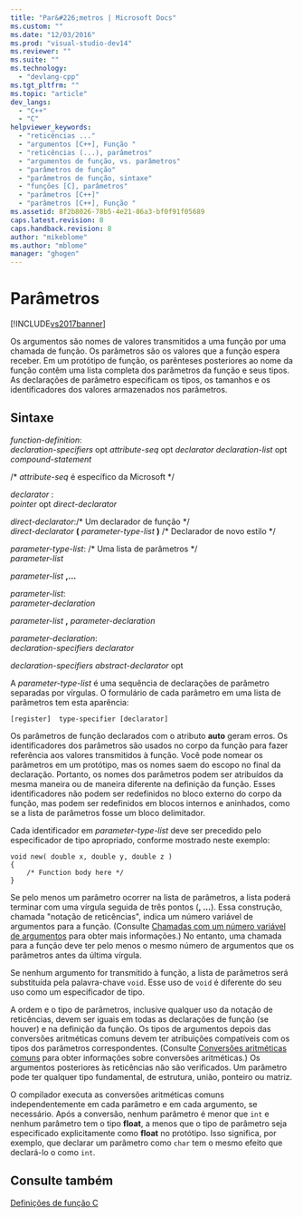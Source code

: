```yaml
---
title: "Par&#226;metros | Microsoft Docs"
ms.custom: ""
ms.date: "12/03/2016"
ms.prod: "visual-studio-dev14"
ms.reviewer: ""
ms.suite: ""
ms.technology: 
  - "devlang-cpp"
ms.tgt_pltfrm: ""
ms.topic: "article"
dev_langs: 
  - "C++"
  - "C"
helpviewer_keywords: 
  - "reticências ..."
  - "argumentos [C++], Função "
  - "reticências (...), parâmetros"
  - "argumentos de função, vs. parâmetros"
  - "parâmetros de função"
  - "parâmetros de função, sintaxe"
  - "funções [C], parâmetros"
  - "parâmetros [C++]"
  - "parâmetros [C++], Função "
ms.assetid: 8f2b8026-78b5-4e21-86a3-bf0f91f05689
caps.latest.revision: 8
caps.handback.revision: 8
author: "mikeblome"
ms.author: "mblome"
manager: "ghogen"
---
```

# Par&#226;metros
[!INCLUDE[vs2017banner](../assembler/inline/includes/vs2017banner.md)]

Os argumentos são nomes de valores transmitidos a uma função por uma chamada de função.  Os parâmetros são os valores que a função espera receber.  Em um protótipo de função, os parênteses posteriores ao nome da função contêm uma lista completa dos parâmetros da função e seus tipos.  As declarações de parâmetro especificam os tipos, os tamanhos e os identificadores dos valores armazenados nos parâmetros.  
  
## Sintaxe  
 *function\-definition*:  
 *declaration\-specifiers*  opt *attribute\-seq* opt *declarator declaration\-list* opt *compound\-statement*  
  
 \/\* *attribute\-seq* é específico da Microsoft \*\/  
  
 *declarator* :  
 *pointer*  opt *direct\-declarator*  
  
 *direct\-declarator*:\/\* Um declarador de função \*\/  
 *direct\-declarator*  **\(**  *parameter\-type\-list*  **\)** \/\* Declarador de novo estilo \*\/  
  
 *parameter\-type\-list*: \/\* Uma lista de parâmetros \*\/  
 *parameter\-list*  
  
 *parameter\-list*  **,...**  
  
 *parameter\-list*:  
 *parameter\-declaration*  
  
 *parameter\-list*  **,**  *parameter\-declaration*  
  
 *parameter\-declaration*:  
 *declaration\-specifiers declarator*  
  
 *declaration\-specifiers abstract\-declarator*  opt  
  
 A *parameter\-type\-list* é uma sequência de declarações de parâmetro separadas por vírgulas.  O formulário de cada parâmetro em uma lista de parâmetros tem esta aparência:  
  
```  
[register]  type-specifier [declarator]   
```  
  
 Os parâmetros de função declarados com o atributo **auto** geram erros.  Os identificadores dos parâmetros são usados no corpo da função para fazer referência aos valores transmitidos à função.  Você pode nomear os parâmetros em um protótipo, mas os nomes saem do escopo no final da declaração.  Portanto, os nomes dos parâmetros podem ser atribuídos da mesma maneira ou de maneira diferente na definição da função.  Esses identificadores não podem ser redefinidos no bloco externo do corpo da função, mas podem ser redefinidos em blocos internos e aninhados, como se a lista de parâmetros fosse um bloco delimitador.  
  
 Cada identificador em *parameter\-type\-list* deve ser precedido pelo especificador de tipo apropriado, conforme mostrado neste exemplo:  
  
```  
void new( double x, double y, double z )  
{  
    /* Function body here */  
}  
```  
  
 Se pelo menos um parâmetro ocorrer na lista de parâmetros, a lista poderá terminar com uma vírgula seguida de três pontos \(**, ...**\).  Essa construção, chamada "notação de reticências", indica um número variável de argumentos para a função. \(Consulte [Chamadas com um número variável de argumentos](../c-language/calls-with-a-variable-number-of-arguments.md) para obter mais informações.\) No entanto, uma chamada para a função deve ter pelo menos o mesmo número de argumentos que os parâmetros antes da última vírgula.  
  
 Se nenhum argumento for transmitido à função, a lista de parâmetros será substituída pela palavra\-chave `void`.  Esse uso de `void` é diferente do seu uso como um especificador de tipo.  
  
 A ordem e o tipo de parâmetros, inclusive qualquer uso da notação de reticências, devem ser iguais em todas as declarações de função \(se houver\) e na definição da função.  Os tipos de argumentos depois das conversões aritméticas comuns devem ter atribuições compatíveis com os tipos dos parâmetros correspondentes. \(Consulte [Conversões aritméticas comuns](../c-language/usual-arithmetic-conversions.md) para obter informações sobre conversões aritméticas.\) Os argumentos posteriores às reticências não são verificados.  Um parâmetro pode ter qualquer tipo fundamental, de estrutura, união, ponteiro ou matriz.  
  
 O compilador executa as conversões aritméticas comuns independentemente em cada parâmetro e em cada argumento, se necessário.  Após a conversão, nenhum parâmetro é menor que `int` e nenhum parâmetro tem o tipo **float**, a menos que o tipo de parâmetro seja especificado explicitamente como **float** no protótipo.  Isso significa, por exemplo, que declarar um parâmetro como `char` tem o mesmo efeito que declará\-lo o como `int`.  
  
## Consulte também  
 [Definições de função C](../c-language/c-function-definitions.md)